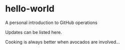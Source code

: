 # hello-world
A personal introduction to GitHub operations

Updates can be listed here.

Cooking is always better when avocados are involved...
